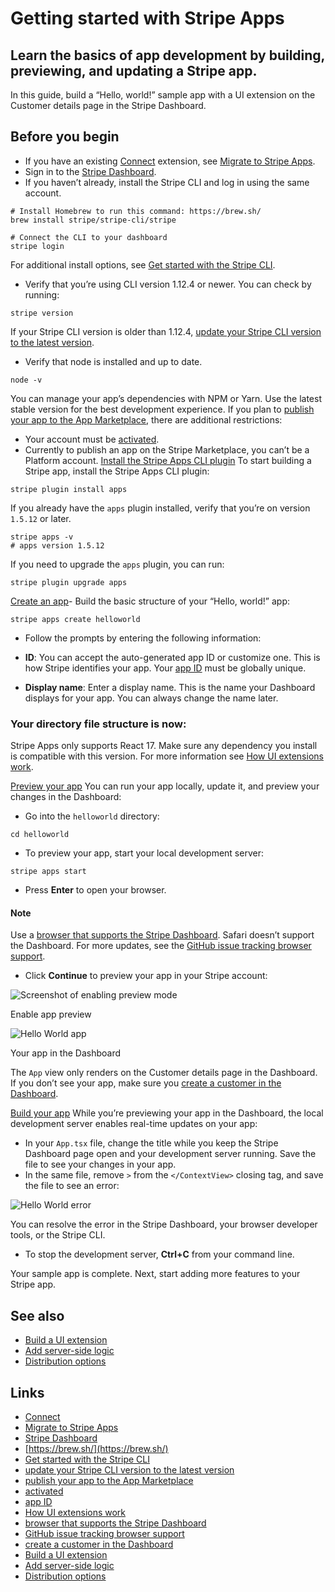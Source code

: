 # Getting started with Stripe Apps

## Learn the basics of app development by building, previewing, and updating a Stripe app.

In this guide, build a “Hello, world!” sample app with a UI extension on the
Customer details page in the Stripe Dashboard.

## Before you begin

- If you have an existing [Connect](https://docs.stripe.com/connect) extension,
see [Migrate to Stripe
Apps](https://docs.stripe.com/stripe-apps/migrate-extension).
- Sign in to the [Stripe Dashboard](https://dashboard.stripe.com/).
- If you haven’t already, install the Stripe CLI and log in using the same
account.
```
# Install Homebrew to run this command: https://brew.sh/
brew install stripe/stripe-cli/stripe

# Connect the CLI to your dashboard
stripe login
```

For additional install options, see [Get started with the Stripe
CLI](https://docs.stripe.com/stripe-cli).
- Verify that you’re using CLI version 1.12.4 or newer. You can check by
running:
```
stripe version
```

If your Stripe CLI version is older than 1.12.4, [update your Stripe CLI version
to the latest version](https://docs.stripe.com/stripe-cli/upgrade).
- Verify that node is installed and up to date.
```
node -v
```

You can manage your app’s dependencies with NPM or Yarn. Use the latest stable
version for the best development experience. If you plan to [publish your app to
the App Marketplace](https://docs.stripe.com/stripe-apps/publish-app), there are
additional restrictions:
- Your account must be
[activated](https://docs.stripe.com/get-started/account/activate).
- Currently to publish an app on the Stripe Marketplace, you can’t be a Platform
account.
[Install the Stripe Apps CLI
plugin](https://docs.stripe.com/stripe-apps/create-app#install-stripe-apps-cli)
To start building a Stripe app, install the Stripe Apps CLI plugin:

```
stripe plugin install apps
```

If you already have the `apps` plugin installed, verify that you’re on version
`1.5.12` or later.

```
stripe apps -v
# apps version 1.5.12
```

If you need to upgrade the `apps` plugin, you can run:

```
stripe plugin upgrade apps
```

[Create an app](https://docs.stripe.com/stripe-apps/create-app#create-app)-
Build the basic structure of your “Hello, world!” app:

```
stripe apps create helloworld
```
- Follow the prompts by entering the following information:

- **ID**: You can accept the auto-generated app ID or customize one. This is how
Stripe identifies your app. Your [app
ID](https://docs.stripe.com/stripe-apps/reference/app-manifest#schema) must be
globally unique.
- **Display name**: Enter a display name. This is the name your Dashboard
displays for your app. You can always change the name later.

### Your directory file structure is now:

Stripe Apps only supports React 17. Make sure any dependency you install is
compatible with this version. For more information see [How UI extensions
work](https://docs.stripe.com/stripe-apps/how-ui-extensions-work#apps-cant-control-the-react-version).

[Preview your app](https://docs.stripe.com/stripe-apps/create-app#preview-app)
You can run your app locally, update it, and preview your changes in the
Dashboard:

- Go into the `helloworld` directory:

```
cd helloworld
```
- To preview your app, start your local development server:

```
stripe apps start
```
- Press **Enter** to open your browser.

#### Note

Use a [browser that supports the Stripe
Dashboard](https://docs.stripe.com/dashboard/basics). Safari doesn’t support the
Dashboard. For more updates, see the [GitHub issue tracking browser
support](https://github.com/stripe/stripe-apps/issues/146).
- Click **Continue** to preview your app in your Stripe account:

![Screenshot of enabling preview
mode](https://b.stripecdn.com/docs-statics-srv/assets/enable_app_preview.7d71712d107d581e0a25a4ebaf71484e.png)

Enable app preview

![Hello World
app](https://b.stripecdn.com/docs-statics-srv/assets/helloworld_app.7b1588ce22f93f72ab2ecd07c44dd041.png)

Your app in the Dashboard

The `App` view only renders on the Customer details page in the Dashboard. If
you don’t see your app, make sure you [create a customer in the
Dashboard](https://docs.stripe.com/invoicing/customer).

[Build your app](https://docs.stripe.com/stripe-apps/create-app#build-app)
While you’re previewing your app in the Dashboard, the local development server
enables real-time updates on your app:

- In your `App.tsx` file, change the title while you keep the Stripe Dashboard
page open and your development server running. Save the file to see your changes
in your app.
- In the same file, remove `>` from the `</ContextView>` closing tag, and save
the file to see an error:

![Hello World
error](https://b.stripecdn.com/docs-statics-srv/assets/helloworld_error.ee7aeea9d33b54f1e17b108f61741e97.png)

You can resolve the error in the Stripe Dashboard, your browser developer tools,
or the Stripe CLI.
- To stop the development server, **Ctrl+C** from your command line.

Your sample app is complete. Next, start adding more features to your Stripe
app.

## See also

- [Build a UI extension](https://docs.stripe.com/stripe-apps/build-ui)
- [Add server-side logic](https://docs.stripe.com/stripe-apps/build-backend)
- [Distribution
options](https://docs.stripe.com/stripe-apps/distribution-options)

## Links

- [Connect](https://docs.stripe.com/connect)
- [Migrate to Stripe
Apps](https://docs.stripe.com/stripe-apps/migrate-extension)
- [Stripe Dashboard](https://dashboard.stripe.com/)
- [https://brew.sh/](https://brew.sh/)
- [Get started with the Stripe CLI](https://docs.stripe.com/stripe-cli)
- [update your Stripe CLI version to the latest
version](https://docs.stripe.com/stripe-cli/upgrade)
- [publish your app to the App
Marketplace](https://docs.stripe.com/stripe-apps/publish-app)
- [activated](https://docs.stripe.com/get-started/account/activate)
- [app ID](https://docs.stripe.com/stripe-apps/reference/app-manifest#schema)
- [How UI extensions
work](https://docs.stripe.com/stripe-apps/how-ui-extensions-work#apps-cant-control-the-react-version)
- [browser that supports the Stripe
Dashboard](https://docs.stripe.com/dashboard/basics)
- [GitHub issue tracking browser
support](https://github.com/stripe/stripe-apps/issues/146)
- [create a customer in the
Dashboard](https://docs.stripe.com/invoicing/customer)
- [Build a UI extension](https://docs.stripe.com/stripe-apps/build-ui)
- [Add server-side logic](https://docs.stripe.com/stripe-apps/build-backend)
- [Distribution
options](https://docs.stripe.com/stripe-apps/distribution-options)